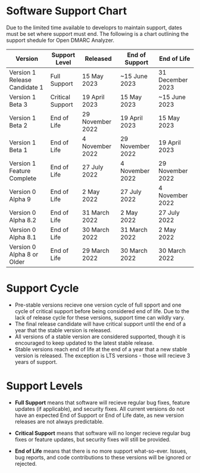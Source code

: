 # Software Support Chart

Due to the limited time available to developrs to maintain support, dates must be set where support must end. The following is a chart outlining the support shedule for Open DMARC Analyzer.

| Version                             | Support Level    | Released         | End of Support   | End of Life      |
| ----------------------------------- | ---------------- | ---------------- | ---------------- | ---------------- |
| Version 1 Release Candidate 1       | Full Support     | 15 May 2023      | ~15 June 2023    | 31 December 2023 |
| Version 1 Beta 3                    | Critical Support | 19 April 2023    | 15 May 2023      | ~15 June 2023    |
| Version 1 Beta 2                    | End of Life      | 29 November 2022 | 19 April 2023    | 15 May 2023      |
| Version 1 Beta 1                    | End of Life      | 4 November 2022  | 29 November 2022 | 19 April 2023    |
| Version 1 Feature Complete          | End of Life      | 27 July 2022     | 4 November 2022  | 29 November 2022 |
| Version 0 Alpha 9                   | End of Life      | 2 May 2022       | 27 July 2022     | 4 November 2022  |
| Version 0 Alpha 8.2                 | End of Life      | 31 March 2022    | 2 May 2022       | 27 July 2022     |
| Version 0 Alpha 8.1                 | End of Life      | 30 March 2022    | 31 March 2022    | 2 May 2022       |
| Version 0 Alpha 8 or Older          | End of Life      | 29 March 2022    | 30 March 2022    | 30 March 2022    |

# Support Cycle

- Pre-stable versions recieve one version cycle of full spport and one cycle of critical support before being considered end of life. Due to the lack of release cycle for these versions, support time can wildly vary.
- The final release candidate will have critical support until the end of a year that the stable version is released.
- All versions of a stable version are considered supported, though it is encouraged to keep updated to the latest stable release.
- Stable versions reach end of life at the end of a year that a new stable version is released. The exception is LTS versions - those will recieve 3 years of support.

# Support Levels

- **Full Support** means that software will recieve regular bug fixes, feature updates (if applicable), and security fixes. All current versions do not have an expected End of Support or End of Life date, as new version releases are not always predictable.

- **Critical Support** means that software will no longer recieve regular bug fixes or feature updates, but security fixes will still be provided.

- **End of Life** means that there is no more support what-so-ever. Issues, bug reports, and code contributions to these versions will be ignored or rejected.
